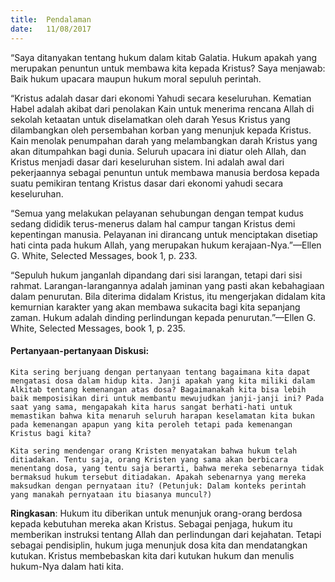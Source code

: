 ```yaml
---
title:  Pendalaman
date:   11/08/2017
---
```


“Saya ditanyakan tentang hukum dalam kitab Galatia. Hukum apakah yang merupakan penuntun untuk membawa kita kepada Kristus? Saya menjawab: Baik hukum upacara maupun hukum moral sepuluh perintah.

“Kristus adalah dasar dari ekonomi Yahudi secara keseluruhan. Kematian Habel adalah akibat dari penolakan Kain untuk menerima rencana Allah di sekolah ketaatan untuk diselamatkan oleh darah Yesus Kristus yang dilambangkan oleh persembahan korban yang menunjuk kepada Kristus. Kain menolak penumpahan darah yang melambangkan darah Kristus yang akan ditumpahkan bagi dunia. Seluruh upacara ini diatur oleh Allah, dan Kristus menjadi dasar dari keseluruhan sistem. Ini adalah awal dari pekerjaannya sebagai penuntun untuk membawa manusia berdosa kepada suatu pemikiran tentang Kristus dasar dari ekonomi yahudi secara keseluruhan.

“Semua yang melakukan pelayanan sehubungan dengan tempat kudus sedang dididik terus-menerus dalam hal campur tangan Kristus demi kepentingan manusia. Pelayanan ini dirancang untuk menciptakan disetiap hati cinta pada hukum Allah, yang merupakan hukum kerajaan-Nya.”—Ellen G. White, Selected Messages, book 1, p. 233.

“Sepuluh hukum janganlah dipandang dari sisi larangan, tetapi dari sisi rahmat. Larangan-larangannya adalah jaminan yang pasti akan kebahagiaan dalam penurutan. Bila diterima didalam Kristus, itu mengerjakan didalam kita kemurnian karakter yang akan membawa sukacita bagi kita sepanjang zaman. Hukum adalah dinding perlindungan kepada penurutan.”—Ellen G. White, Selected Messages, book 1, p. 235.

#### Pertanyaan-pertanyaan Diskusi:

`Kita sering berjuang dengan pertanyaan tentang bagaimana kita dapat mengatasi dosa dalam hidup kita. Janji apakah yang kita miliki dalam Alkitab tentang kemenangan atas dosa? Bagaimanakah kita bisa lebih baik memposisikan diri untuk membantu mewujudkan janji-janji ini? Pada saat yang sama, mengapakah kita harus sangat berhati-hati untuk memastikan bahwa kita menaruh seluruh harapan keselamatan kita bukan pada kemenangan apapun yang kita peroleh tetapi pada kemenangan Kristus bagi kita?`

`Kita sering mendengar orang Kristen menyatakan bahwa hukum telah ditiadakan. Tentu saja, orang Kristen yang sama akan berbicara menentang dosa, yang tentu saja berarti, bahwa mereka sebenarnya tidak bermaksud hukum tersebut ditiadakan. Apakah sebenarnya yang mereka maksudkan dengan pernyataan itu? (Petunjuk: Dalam konteks perintah yang manakah pernyataan itu biasanya muncul?)`

**Ringkasan**: Hukum itu diberikan untuk menunjuk orang-orang berdosa kepada kebutuhan mereka akan Kristus. Sebagai penjaga, hukum itu memberikan instruksi tentang Allah dan perlindungan dari kejahatan. Tetapi sebagai pendisiplin, hukum juga menunjuk dosa kita dan mendatangkan kutukan. Kristus membebaskan kita dari kutukan hukum dan menulis hukum-Nya dalam hati kita.
